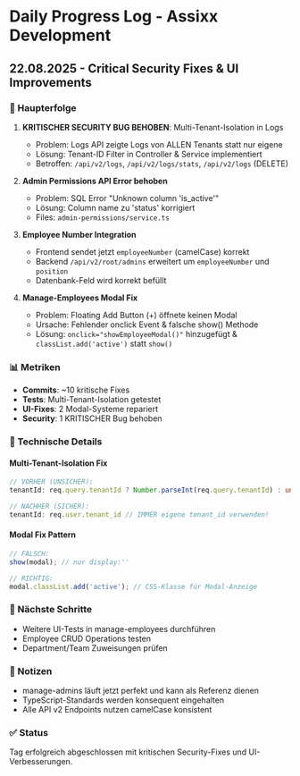 # Daily Progress Log - Assixx Development

## 22.08.2025 - Critical Security Fixes & UI Improvements

### 🎯 Haupterfolge
1. **KRITISCHER SECURITY BUG BEHOBEN**: Multi-Tenant-Isolation in Logs
   - Problem: Logs API zeigte Logs von ALLEN Tenants statt nur eigene
   - Lösung: Tenant-ID Filter in Controller & Service implementiert
   - Betroffen: `/api/v2/logs`, `/api/v2/logs/stats`, `/api/v2/logs` (DELETE)

2. **Admin Permissions API Error behoben**
   - Problem: SQL Error "Unknown column 'is_active'"
   - Lösung: Column name zu 'status' korrigiert
   - Files: `admin-permissions/service.ts`

3. **Employee Number Integration**
   - Frontend sendet jetzt `employeeNumber` (camelCase) korrekt
   - Backend `/api/v2/root/admins` erweitert um `employeeNumber` und `position`
   - Datenbank-Feld wird korrekt befüllt

4. **Manage-Employees Modal Fix**
   - Problem: Floating Add Button (+) öffnete keinen Modal
   - Ursache: Fehlender onclick Event & falsche show() Methode
   - Lösung: `onclick="showEmployeeModal()"` hinzugefügt & `classList.add('active')` statt `show()`

### 📊 Metriken
- **Commits**: ~10 kritische Fixes
- **Tests**: Multi-Tenant-Isolation getestet
- **UI-Fixes**: 2 Modal-Systeme repariert
- **Security**: 1 KRITISCHER Bug behoben

### 🔧 Technische Details

#### Multi-Tenant-Isolation Fix
```typescript
// VORHER (UNSICHER):
tenantId: req.query.tenantId ? Number.parseInt(req.query.tenantId) : undefined

// NACHHER (SICHER):
tenantId: req.user.tenant_id // IMMER eigene tenant_id verwenden!
```

#### Modal Fix Pattern
```typescript
// FALSCH:
show(modal); // nur display:''

// RICHTIG:
modal.classList.add('active'); // CSS-Klasse für Modal-Anzeige
```

### 🚀 Nächste Schritte
- Weitere UI-Tests in manage-employees durchführen
- Employee CRUD Operations testen
- Department/Team Zuweisungen prüfen

### 📝 Notizen
- manage-admins läuft jetzt perfekt und kann als Referenz dienen
- TypeScript-Standards werden konsequent eingehalten
- Alle API v2 Endpoints nutzen camelCase konsistent

### ✅ Status
Tag erfolgreich abgeschlossen mit kritischen Security-Fixes und UI-Verbesserungen.